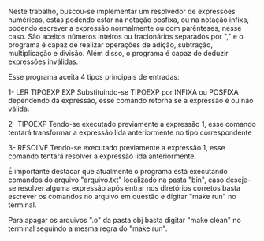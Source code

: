 Neste trabalho, buscou-se implementar um resolvedor de expressões numéricas, estas podendo estar na notação posfixa, ou na notação infixa, podendo escrever a expressão normalmente ou com parênteses, nesse caso. São aceitos números inteiros ou fracionários separados por "," e o programa é capaz de realizar operações de adição, subtração, multiplicação e divisão. Além disso, o programa é capaz de deduzir expressões inválidas.

Esse programa aceita 4 tipos principais de entradas:

1- LER TIPOEXP EXP
    Substituindo-se TIPOEXP por INFIXA ou POSFIXA dependendo da expressão, esse comando retorna se a expressão é ou não válida.

2- TIPOEXP
    Tendo-se executado previamente a expressão 1, esse comando tentará transformar a expressão lida anteriormente no tipo correspondente

3- RESOLVE
    Tendo-se executado previamente a expressão 1, esse comando tentará resolver a expressão lida anteriormente.

É importante destacar que atualmente o programa está executando comandos do arquivo "arquivo.txt" localizado na pasta "bin", caso deseje-se resolver alguma expressão após entrar nos diretórios corretos basta escrever os comandos no arquivo em questão e digitar "make run" no terminal.

Para apagar os arquivos ".o" da pasta obj basta digitar "make clean" no terminal seguindo a mesma regra do "make run".